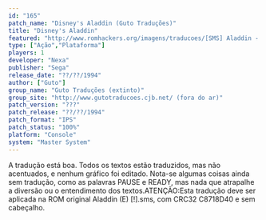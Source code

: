 ```yaml
---
id: "165"
patch_name: "Disney's Aladdin (Guto Traduções)"
title: "Disney's Aladdin"
featured: "http://www.romhackers.org/imagens/traducoes/[SMS] Aladdin - Guto Traduções - 1.png"
type: ["Ação","Plataforma"]
players: 1
developer: "Nexa"
publisher: "Sega"
release_date: "??/??/1994"
author: ["Guto"]
group_name: "Guto Traduções (extinto)"
group_site: "http://www.gutotraducoes.cjb.net/ (fora do ar)"
patch_version: "???"
patch_release: "??/??/1994"
patch_format: "IPS"
patch_status: "100%"
platform: "Console"
system: "Master System"
---
```


A tradução está boa. Todos os textos estão traduzidos, mas não acentuados, e nenhum gráfico foi editado. Nota-se algumas coisas ainda sem tradução, como as palavras PAUSE e READY, mas nada que atrapalhe a diversão ou o entendimento dos textos.ATENÇÃO:Esta tradução deve ser aplicada na ROM original Aladdin (E) [!].sms, com CRC32 C8718D40 e sem cabeçalho.